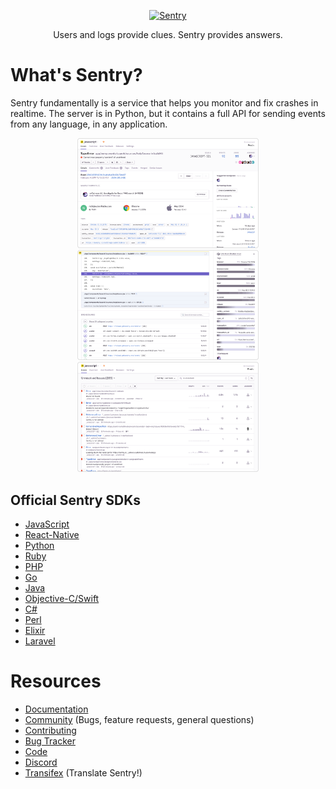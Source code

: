 <p align="center">
  <p align="center">
    <a href="https://sentry.io/?utm_source=github&utm_medium=logo" target="_blank">
      <img src="https://sentry-brand.storage.googleapis.com/sentry-logo-black.png" alt="Sentry" height="72">
    </a>
  </p>
  <p align="center">
    Users and logs provide clues. Sentry provides answers.
  </p>
</p>

# What's Sentry?

Sentry fundamentally is a service that helps you monitor and fix crashes
in realtime. The server is in Python, but it contains a full API for
sending events from any language, in any application.

<p align="center">
  <img src="https://github.com/getsentry/sentry/raw/master/src/sentry/static/sentry/images/product/thumb-1.png" width="290">
  <img src="https://github.com/getsentry/sentry/raw/master/src/sentry/static/sentry/images/product/thumb-2.png" width="290">
  <img src="https://github.com/getsentry/sentry/raw/master/src/sentry/static/sentry/images/product/thumb-3.png" width="290">
</p>

## Official Sentry SDKs

  - [JavaScript](https://github.com/getsentry/sentry-javascript)
  - [React-Native](https://github.com/getsentry/react-native-sentry)
  - [Python](https://github.com/getsentry/sentry-python)
  - [Ruby](https://github.com/getsentry/raven-ruby)
  - [PHP](https://github.com/getsentry/sentry-php)
  - [Go](https://github.com/getsentry/sentry-go)
  - [Java](https://github.com/getsentry/sentry-java)
  - [Objective-C/Swift](https://github.com/getsentry/sentry-cocoa)
  - [C\#](https://github.com/getsentry/sentry-dotnet)
  - [Perl](https://github.com/getsentry/perl-raven)
  - [Elixir](https://github.com/getsentry/sentry-elixir)
  - [Laravel](https://github.com/getsentry/sentry-laravel)

# Resources

  - [Documentation](https://docs.sentry.io/)
  - [Community](https://forum.sentry.io/) (Bugs, feature requests,
    general questions)
  - [Contributing](https://docs.sentry.io/internal/contributing/)
  - [Bug Tracker](https://github.com/getsentry/sentry/issues)
  - [Code](https://github.com/getsentry/sentry)
  - [Discord](https://discord.gg/ez5KZN7)
  - [Transifex](https://www.transifex.com/getsentry/sentry/) (Translate
    Sentry\!)
